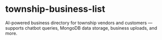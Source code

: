 # township-business-list
AI-powered business directory for township vendors and customers — supports chatbot queries, MongoDB data storage, business uploads, and more.
